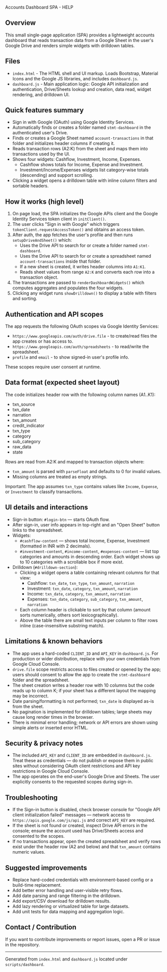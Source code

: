 Accounts Dashboard SPA - HELP

Overview
--------
This small single-page application (SPA) provides a lightweight accounts dashboard that reads transaction data from a Google Sheet in the user's Google Drive and renders simple widgets with drilldown tables.

Files
-----
- `index.html` - The HTML shell and UI markup. Loads Bootstrap, Material Icons and the Google JS libraries, and includes `dashboard.js`.
- `dashboard.js` - Main application logic: Google API initialization and authentication, Drive/Sheets lookup and creation, data read, widget rendering, and drilldown UI.

Quick features summary
----------------------
- Sign in with Google (OAuth) using Google Identity Services.
- Automatically finds or creates a folder named `stmt-dashboard` in the authenticated user's Drive.
- Finds or creates a Google Sheet named `account-transactions` in that folder and initializes header columns if creating it.
- Reads transaction rows (A2:K) from the sheet and maps them into transactions used by the UI.
- Shows four widgets: Cashflow, Investment, Income, Expenses.
  - Cashflow shows totals for Income, Expense and Investment.
  - Investment/Income/Expenses widgets list category-wise totals (descending) and support scrolling.
- Clicking a widget opens a drilldown table with inline column filters and sortable headers.

How it works (high level)
-------------------------
1. On page load, the SPA initializes the Google APIs client and the Google Identity Services token client in `initClient()`.
2. The user clicks "Sign in with Google" which triggers `tokenClient.requestAccessToken()` and obtains an access token.
3. After auth, the app fetches the user's profile and then runs `setupDriveAndSheet()` which:
   - Uses the Drive API to search for or create a folder named `stmt-dashboard`.
   - Uses the Drive API to search for or create a spreadsheet named `account-transactions` inside that folder.
   - If a new sheet is created, it writes header columns into `A1:K1`.
   - Reads sheet values from range `A2:K` and converts each row into a transaction object.
4. The transactions are passed to `renderDashboardWidgets()` which computes aggregates and populates the four widgets.
5. Clicking any widget runs `showDrilldown()` to display a table with filters and sorting.

Authentication and API scopes
-----------------------------
The app requests the following OAuth scopes via Google Identity Services:
- `https://www.googleapis.com/auth/drive.file` - to create/read files the app creates or has access to.
- `https://www.googleapis.com/auth/spreadsheets` - to read/write the spreadsheet.
- `profile` and `email` - to show signed-in user's profile info.

These scopes require user consent at runtime.

Data format (expected sheet layout)
----------------------------------
The code initializes header row with the following column names (A1..K1):
- txn_source
- txn_date
- narration
- txn_amount
- credit_indicator
- txn_type
- category
- sub_category
- raw_data
- state

Rows are read from A2:K and mapped to transaction objects where:
- `txn_amount` is parsed with `parseFloat` and defaults to 0 for invalid values.
- Missing columns are treated as empty strings.

Important: The app assumes `txn_type` contains values like `Income`, `Expense`, or `Investment` to classify transactions.

UI details and interactions
--------------------------
- Sign-in button: `#login-btn` — starts OAuth flow.
- After sign-in, user info appears in top-right and an "Open Sheet" button links to the spreadsheet.
- Widgets:
  - `#cashflow-content` — shows total Income, Expense, Investment (formatted in INR with 2 decimals).
  - `#investment-content`, `#income-content`, `#expenses-content` — list top categories and amounts in descending order. Each widget shows up to 10 categories with a scrollable box if more exist.
- Drilldown (`#drilldown-section`):
  - Clicking a widget opens a table containing relevant columns for that view:
    - Cashflow: `txn_date`, `txn_type`, `txn_amount`, `narration`
    - Investment: `txn_date`, `category`, `txn_amount`, `narration`
    - Income: `txn_date`, `category`, `txn_amount`, `narration`
    - Expenses: `txn_date`, `category`, `sub_category`, `txn_amount`, `narration`
  - Each column header is clickable to sort by that column (amount sorts numerically, others sort lexicographically).
  - Above the table there are small text inputs per column to filter rows inline (case-insensitive substring match).

Limitations & known behaviors
----------------------------
- The app uses a hard-coded `CLIENT_ID` and `API_KEY` in `dashboard.js`. For production or wider distribution, replace with your own credentials from Google Cloud Console.
- `drive.file` scope restricts access to files created or opened by the app; users should consent to allow the app to create the `stmt-dashboard` folder and the spreadsheet.
- The sheet creation writes a header row with 10 columns but the code reads up to column K; if your sheet has a different layout the mapping may be incorrect.
- Date parsing/formatting is not performed; `txn_date` is displayed as-is from the sheet.
- No pagination is implemented for drilldown tables; large sheets may cause long render times in the browser.
- There is minimal error handling; network or API errors are shown using simple alerts or inserted error HTML.

Security & privacy notes
------------------------
- The included `API_KEY` and `CLIENT_ID` are embedded in `dashboard.js`. Treat these as credentials — do not publish or expose them in public sites without considering OAuth client restrictions and API key restrictions in Google Cloud Console.
- The app operates on the end-user's Google Drive and Sheets. The user explicitly consents to the requested scopes during sign-in.

Troubleshooting
---------------
- If the Sign-in button is disabled, check browser console for "Google API client initialization failed" messages — network access to `https://apis.google.com/js/api.js` and correct `API_KEY` are required.
- If the sheet is not found or created, inspect Drive API errors in the console; ensure the account used has Drive/Sheets access and consented to the scopes.
- If no transactions appear, open the created spreadsheet and verify rows exist under the header row (A2 and below) and that `txn_amount` contains numeric values.

Suggested improvements
----------------------
- Replace hard-coded credentials with environment-based config or a build-time replacement.
- Add better error handling and user-visible retry flows.
- Add date parsing and range filtering in the drilldown.
- Add export/CSV download for drilldown results.
- Add lazy rendering or virtualized table for large datasets.
- Add unit tests for data mapping and aggregation logic.

Contact / Contribution
----------------------
If you want to contribute improvements or report issues, open a PR or issue in the repository.

----
Generated from `index.html` and `dashboard.js` located under `scripts/dashboard`.